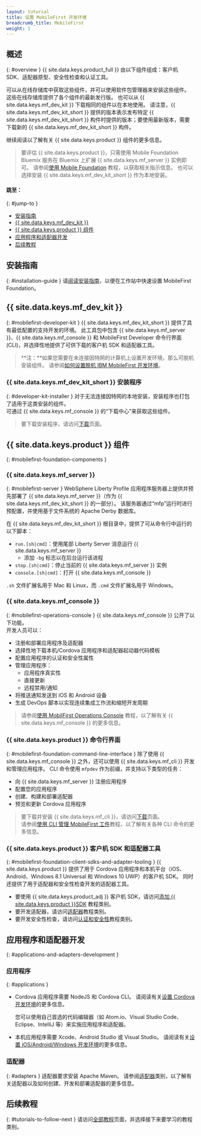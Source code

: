 ```yaml
---
layout: tutorial
title: 设置 MobileFirst 开发环境
breadcrumb_title: MobileFirst
weight: 1
---
```

<!-- NLS_CHARSET=UTF-8 -->
## 概述
{: #overview }
{{ site.data.keys.product_full }} 由以下组件组成：客户机 SDK、适配器原型、安全性检查和认证工具。

可以从在线存储库中获取这些组件，并可以使用软件包管理器来安装这些组件。 这些在线存储库提供了各个组件的最新发行版。 也可以从 {{ site.data.keys.mf_dev_kit }} 下载相同的组件以在本地使用。 请注意，{{ site.data.keys.mf_dev_kit_short }} 提供的版本表示发布特定 {{ site.data.keys.mf_dev_kit_short }} 构件时提供的版本；要使用最新版本，需要下载新的 {{ site.data.keys.mf_dev_kit_short }} 构件。 

继续阅读以了解有关 {{ site.data.keys.product }} 组件的更多信息。

> 要评估 {{ site.data.keys.product }}，只需使用 Mobile Foundation Bluemix 服务在 Bluemix 上扩展 {{ site.data.keys.mf_server }} 实例即可。 请参阅[使用 Mobile Foundation](../../../bluemix/using-mobile-foundation/) 教程，以获取相关指示信息。 也可以选择安装 {{ site.data.keys.mf_dev_kit_short }} 作为本地安装。

#### 跳至：
{: #jump-to }

* [安装指南](#installation-guide)
* [{{ site.data.keys.mf_dev_kit }}](#mobilefirst-developer-kit)
* [{{ site.data.keys.product }} 组件](#mobilefirst-foundation-components)
* [应用程序和适配器开发](#applications-and-adapters-development)
* [后续教程](#tutorials-to-follow-next)

## 安装指南
{: #installation-guide }
请[阅读安装指南](installation-guide)，以便在工作站中快速设置 MobileFirst Foundation。

## {{ site.data.keys.mf_dev_kit }}
{: #mobilefirst-developer-kit }
{{ site.data.keys.mf_dev_kit_short }} 提供了具有最低配置的支持开发的环境。 此工具包中包含 {{ site.data.keys.mf_server }}、{{ site.data.keys.mf_console }} 和 MobileFirst Developer 命令行界面 (CLI)，并选择性地提供了可供下载的客户机 SDK 和适配器工具。

> **注：**如果您需要在未连接因特网的计算机上设置开发环境，那么可脱机安装组件。 请参阅[如何设置脱机 IBM MobileFirst 开发环境]({{site.baseurl}}/blog/2016/03/31/howto-set-up-an-offline-ibm-mobilefirst-8-0-development-environment)。

### {{ site.data.keys.mf_dev_kit_short }} 安装程序
{: #developer-kit-installer }
对于无法连接因特网的本地安装，安装程序也打包了适用于这类安装的组件。  
可通过 {{ site.data.keys.mf_console }} 的“下载中心”来获取这些组件。

> 要下载安装程序，请访问[下载]({{site.baseurl}}/downloads/)页面。

## {{ site.data.keys.product }} 组件
{: #mobilefirst-foundation-components }

### {{ site.data.keys.mf_server }}
{: #mobilefirst-server }
WebSphere Liberty Profile 应用程序服务器上提供并预先部署了 {{ site.data.keys.mf_server }}（作为 {{ site.data.keys.mf_dev_kit_short }} 的一部分）。 该服务器通过“mfp”运行时进行预配置，并使用基于文件系统的 Apache Derby 数据库。

在 {{ site.data.keys.mf_dev_kit_short }} 根目录中，提供了可从命令行中运行的以下脚本：

* `run.[sh|cmd]`：使用尾部 Liberty Server 消息运行 {{ site.data.keys.mf_server }}
    * 添加 `-bg` 标志以在后台运行该进程
* `stop.[sh|cmd]`：停止当前的 {{ site.data.keys.mf_server }} 实例
* `console.[sh|cmd]`：打开 {{ site.data.keys.mf_console }}

`.sh` 文件扩展名用于 Mac 和 Linux，而 `.cmd` 文件扩展名用于 Windows。

### {{ site.data.keys.mf_console }}
{: #mobilefirst-operations-console }
{{ site.data.keys.mf_console }} 公开了以下功能。  
开发人员可以：

- 注册和部署应用程序及适配器
- 选择性地下载本机/Cordova 应用程序和适配器起动器代码模板 
- 配置应用程序的认证和安全性属性
- 管理应用程序：
    - 应用程序真实性
    - 直接更新
    - 远程禁用/通知
- 将推送通知发送到 iOS 和 Android 设备
- 生成 DevOps 脚本以实现连续集成工作流和缩短开发周期

> 请参阅[使用 MobilFirst Operations Console](../../../product-overview/components/console/) 教程，以了解有关 {{ site.data.keys.mf_console }} 的更多信息。

### {{ site.data.keys.product }} 命令行界面
{: #mobilefirst-foundation-command-line-interface }
除了使用 {{ site.data.keys.mf_console }} 之外，还可以使用 {{ site.data.keys.mf_cli }} 开发和管理应用程序。 CLI 命令使用 `mfpdev` 作为前缀，并支持以下类型的任务：

* 向 {{ site.data.keys.mf_server }} 注册应用程序
* 配置您的应用程序
* 创建、构建和部署适配器
* 预览和更新 Cordova 应用程序

> 要下载并安装 {{ site.data.keys.mf_cli }}，请访问[下载]({{site.baseurl}}/downloads/)页面。  
>请参阅[使用 CLI 管理 MobileFirst 工件](../../../application-development/using-mobilefirst-cli-to-manage-mobilefirst-artifacts/)教程，以了解有关各种 CLI 命令的更多信息。

### {{ site.data.keys.product }} 客户机 SDK 和适配器工具
{: #mobilefirst-foundation-client-sdks-and-adapter-tooling }
{{ site.data.keys.product }} 提供了用于 Cordova 应用程序和本机平台（iOS、Android、Windows 8.1 Universal 和 Windows 10 UWP）的客户机 SDK。 同时还提供了用于适配器和安全性检查开发的适配器工具。

* 要使用 {{ site.data.keys.product_adj }} 客户机 SDK，请访问[添加 {{ site.data.keys.product }}SDK](../../../application-development/sdk/) 教程类别。  
* 要开发适配器，请访问[适配器](../../../adapters/)教程类别。  
* 要开发安全性检查，请访问[认证和安全性](../../../authentication-and-security/)教程类别。  

## 应用程序和适配器开发
{: #applications-and-adapters-development }

### 应用程序
{: #applications }
* Cordova 应用程序需要 NodeJS 和 Cordova CLI。 请阅读有关[设置 Cordova 开发环境](../cordova)的更多信息。

    您可以使用自己首选的代码编辑器（如 Atom.io、Visual Studio Code、Eclipse、IntelliJ 等）来实施应用程序和适配器。  
    
* 本机应用程序需要 Xcode、Android Studio 或 Visual Studio。 请阅读有关[设置 iOS/Android/Windows 开发环境](../)的更多信息。

### 适配器
{: #adapters }
适配器要求安装 Apache Maven。 请参阅[适配器](../../../adapters/)类别，以了解有关适配器以及如何创建、开发和部署适配器的更多信息。

## 后续教程
{: #tutorials-to-follow-next }
请访问[全部教程](../../../all-tutorials/)页面，并选择接下来要学习的教程类别。

